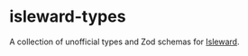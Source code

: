 # isleward-types

A collection of unofficial types and Zod schemas for [Isleward](https://gitlab.com/isleward/isleward).
